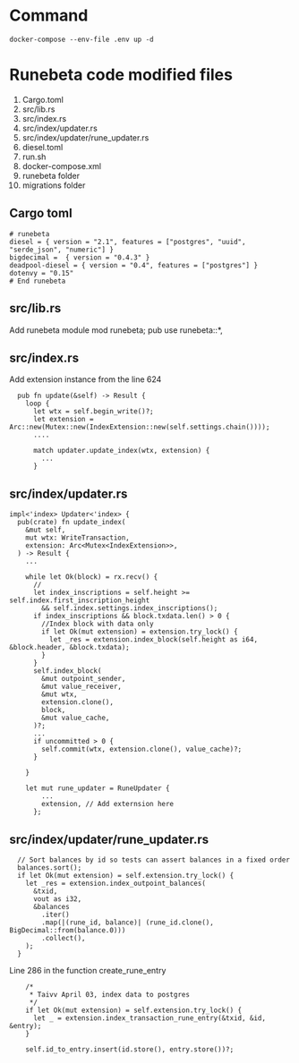 # Command
```
docker-compose --env-file .env up -d
```

# Runebeta code modified files
1. Cargo.toml
2. src/lib.rs
3. src/index.rs
4. src/index/updater.rs
5. src/index/updater/rune_updater.rs
6. diesel.toml
7. run.sh
8. docker-compose.xml
9. runebeta folder
10. migrations folder

## Cargo toml
```
# runebeta
diesel = { version = "2.1", features = ["postgres", "uuid", "serde_json", "numeric"] }
bigdecimal =  { version = "0.4.3" }
deadpool-diesel = { version = "0.4", features = ["postgres"] }
dotenvy = "0.15"
# End runebeta

```
## src/lib.rs
Add runebeta module
mod runebeta;
pub use runebeta::*,

## src/index.rs
Add extension instance from the line 624
```
  pub fn update(&self) -> Result {
    loop {
      let wtx = self.begin_write()?;
      let extension = Arc::new(Mutex::new(IndexExtension::new(self.settings.chain())));
      ....

      match updater.update_index(wtx, extension) {
        ...
      }

```
## src/index/updater.rs

```
impl<'index> Updater<'index> {
  pub(crate) fn update_index(
    &mut self,
    mut wtx: WriteTransaction,
    extension: Arc<Mutex<IndexExtension>>,
  ) -> Result {
    ...

    while let Ok(block) = rx.recv() {
      //
      let index_inscriptions = self.height >= self.index.first_inscription_height
        && self.index.settings.index_inscriptions();
      if index_inscriptions && block.txdata.len() > 0 {
        //Index block with data only
        if let Ok(mut extension) = extension.try_lock() {
          let _res = extension.index_block(self.height as i64, &block.header, &block.txdata);
        }
      }
      self.index_block(
        &mut outpoint_sender,
        &mut value_receiver,
        &mut wtx,
        extension.clone(),
        block,
        &mut value_cache,
      )?;
      ...
      if uncommitted > 0 {
        self.commit(wtx, extension.clone(), value_cache)?;
      }

    }
```

```
    let mut rune_updater = RuneUpdater {
        ...
        extension, // Add externsion here
      };
```

## src/index/updater/rune_updater.rs

```
  // Sort balances by id so tests can assert balances in a fixed order
  balances.sort();
  if let Ok(mut extension) = self.extension.try_lock() {
    let _res = extension.index_outpoint_balances(
      &txid,
      vout as i32,
      &balances
        .iter()
        .map(|(rune_id, balance)| (rune_id.clone(), BigDecimal::from(balance.0)))
        .collect(),
    );
  }
```

Line 286 in the function create_rune_entry
```
    /*
     * Taivv April 03, index data to postgres
     */
    if let Ok(mut extension) = self.extension.try_lock() {
      let _ = extension.index_transaction_rune_entry(&txid, &id, &entry);
    }

    self.id_to_entry.insert(id.store(), entry.store())?;
```

